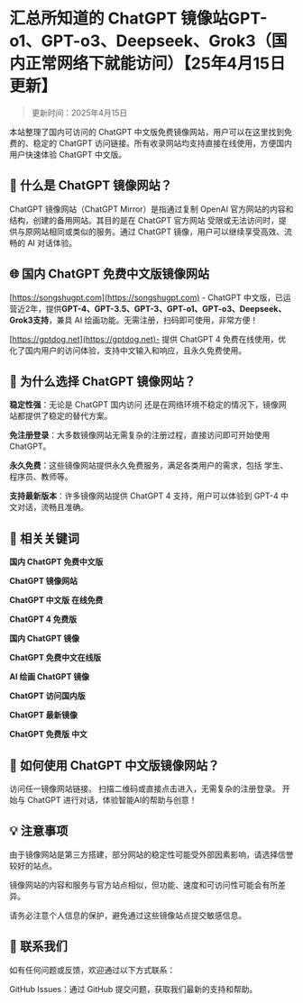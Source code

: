 # 汇总所知道的 ChatGPT 镜像站GPT-o1、GPT-o3、Deepseek、Grok3（国内正常网络下就能访问）【25年4月15日更新】

> 更新时间：2025年4月15日

本站整理了国内可访问的 ChatGPT 中文版免费镜像网站，用户可以在这里找到免费的、稳定的 ChatGPT 访问链接。所有收录网站均支持直接在线使用，方便国内用户快速体验 ChatGPT 中文版。

## 🧐 什么是 ChatGPT 镜像网站？

ChatGPT 镜像网站（ChatGPT Mirror）是指通过复制 OpenAI 官方网站的内容和结构，创建的备用网站。其目的是在 ChatGPT 官方网站 受限或无法访问时，提供与原网站相同或类似的服务。通过 ChatGPT 镜像，用户可以继续享受高效、流畅的 AI 对话体验。

## 🌐 国内 ChatGPT 免费中文版镜像网站

[https://songshugpt.com](https://songshugpt.com) - ChatGPT 中文版，已运营近2年，提供**GPT-4、GPT-3.5、GPT-3、GPT-o1、GPT-o3、Deepseek、Grok3支持**，兼具 AI 绘画功能。无需注册，扫码即可使用，非常方便！

[https://gptdog.net](https://gptdog.net)- 提供 ChatGPT 4 免费在线使用，优化了国内用户的访问体验，支持中文输入和响应，且永久免费使用。

## 🚀 为什么选择 ChatGPT 镜像网站？

**稳定性强**：无论是 ChatGPT 国内访问 还是在网络环境不稳定的情况下，镜像网站都提供了稳定的替代方案。

**免注册登录**：大多数镜像网站无需复杂的注册过程，直接访问即可开始使用 ChatGPT。

**永久免费**：这些镜像网站提供永久免费服务，满足各类用户的需求，包括 学生、程序员、教师等。

**支持最新版本**：许多镜像网站提供 ChatGPT 4 支持，用户可以体验到 GPT-4 中文对话，流畅且准确。

## 🔑 相关关键词

**国内 ChatGPT 免费中文版**

**ChatGPT 镜像网站**

**ChatGPT 中文版 在线免费**

**ChatGPT 4 免费版**

**国内 ChatGPT 镜像**

**ChatGPT 免费中文在线版**

**AI 绘画 ChatGPT 镜像**

**ChatGPT 访问国内版**

**ChatGPT 最新镜像**

**ChatGPT 免费版 中文**

## 💬 如何使用 ChatGPT 中文版镜像网站？

访问任一镜像网站链接。
扫描二维码或直接点击进入，无需复杂的注册登录。
开始与 ChatGPT 进行对话，体验智能AI的帮助与创意！

## 💡 注意事项

由于镜像网站是第三方搭建，部分网站的稳定性可能受外部因素影响，请选择信誉较好的站点。

镜像网站的内容和服务与官方站点相似，但功能、速度和可访问性可能会有所差异。

请务必注意个人信息的保护，避免通过这些镜像站点提交敏感信息。

## 📨 联系我们

如有任何问题或反馈，欢迎通过以下方式联系：

GitHub Issues：通过 GitHub 提交问题，获取我们最新的支持和帮助。
